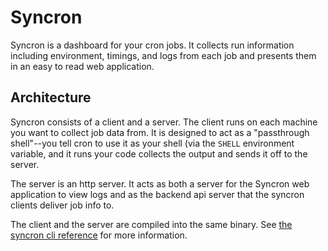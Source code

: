 Syncron
=======

Syncron is a dashboard for your cron jobs. It collects run information
including environment, timings, and logs from each job and presents them in
an easy to read web application.

Architecture
------------

Syncron consists of a client and a server. The client runs on each machine
you want to collect job data from. It is designed to act as a "passthrough
shell"--you tell cron to use it as your shell (via the `SHELL` environment
variable, and it runs your code collects the output and sends it off to the
server.

The server is an http server. It acts as both a server for the Syncron web
application to view logs and as the backend api server that the syncron
clients deliver job info to.

The client and the server are compiled into the same binary. See [the
syncron cli reference](cli) for more information.

